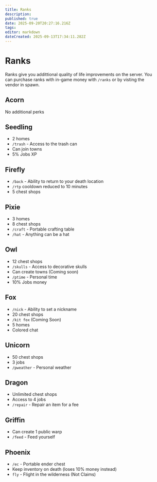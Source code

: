 ```yaml
---
title: Ranks
description: 
published: true
date: 2025-09-20T20:27:16.216Z
tags: 
editor: markdown
dateCreated: 2025-09-13T17:34:11.282Z
---
```


# Ranks
Ranks give you addittional quality of life improvements on the server. You can purchase ranks with in-game money with `/ranks` or by visting the vendor in spawn.




## Acorn
No additional perks

## Seedling
- 2 homes
- `/trash` - Access to the trash can
- Can join towns
- 5% Jobs XP
## Firefly
- `/back` - Ability to return to your death location
- `/rtp` cooldown reduced to 10 minutes
- 5 chest shops
## Pixie
- 3 homes
- 8 chest shops
- `/craft` - Portable crafting table
- `/hat` - Anything can be a hat
## Owl
- 12 chest shops
- `/skulls` - Access to decorative skulls 
- Can create towns (Coming soon)
- `/ptime` - Personal time
- 10% Jobs money
## Fox
- `/nick` - Ability to set a nickname
- 20 chest shops
- `/kit fox` (Coming Soon)
- 5 homes
- Colored chat
## Unicorn
- 50 chest shops
- 3 jobs
- `/pweather` - Personal weather
## Dragon
- Unlimited chest shops
- Access to 4 jobs
- `/repair` - Repair an item for a fee
## Griffin
- Can create 1 public warp
- `/feed` - Feed yourself
## Phoenix
- `/ec` - Portable ender chest
- Keep inventory on death (loses 10% money instead)
- `fly` - Flight in the wilderness (Not Claims)